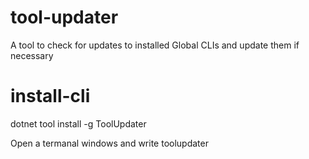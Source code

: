 # tool-updater
A tool to check for updates to installed Global CLIs and update them if necessary

# install-cli

  dotnet tool install -g ToolUpdater

Open a termanal windows and write toolupdater
